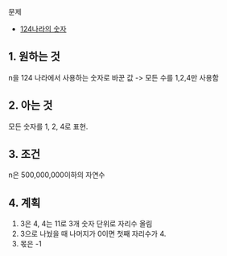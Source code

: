 문제
- [124나라의 숫자](https://programmers.co.kr/learn/courses/30/lessons/12899)

## 1. 원하는 것
n을 124 나라에서 사용하는 숫자로 바꾼 값 -> 모든 수를 1,2,4만 사용함
## 2. 아는 것
모든 숫자를 1, 2, 4로 표현.
## 3. 조건
n은 500,000,000이하의 자연수
## 4. 계획
1. 3은 4, 4는 11로 3개 숫자 단위로 자리수 올림
2. 3으로 나눴을 때 나머지가 0이면 첫째 자리수가 4.
3. 몫은 -1
